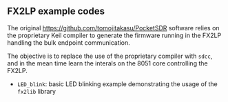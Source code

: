 ## FX2LP example codes

The original https://github.com/tomojitakasu/PocketSDR software relies
on the proprietary Keil compiler to generate the firmware running in the
FX2LP handling the bulk endpoint communication.

The objective is to replace the use of the proprietary compiler with ``sdcc``,
and in the mean time learn the interals on the 8051 core controlling the
FX2LP.

* ``LED_blink``: basic LED blinking example demonstrating the usage of the
``fx2lib`` library

